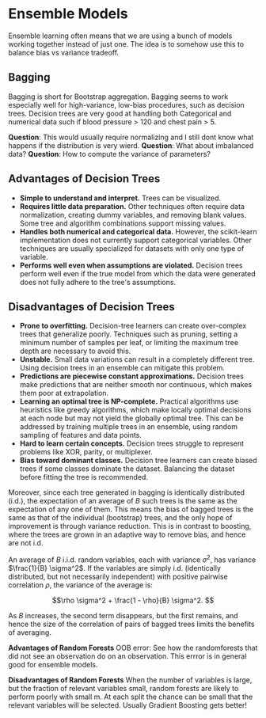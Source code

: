# Ensemble Models

Ensemble learning often means that we are using a bunch of models working together instead of just one. The idea is to somehow use this to balance bias vs variance tradeoff.

## Bagging
Bagging is short for Bootstrap aggregation. 
Bagging seems to work especially well for high-variance, low-bias procedures, such as decision trees. 
Decision trees are very good at handling both Categorical and numerical data such if blood pressure > 120 and chest pain > 5. 

**Question**: This would usually require normalizing and I still dont know what happens if the distribution is very wierd.
**Question**: What about imbalanced data?
**Question**: How to compute the variance of parameters?

## Advantages of Decision Trees

- **Simple to understand and interpret.** Trees can be visualized.
- **Requires little data preparation.** Other techniques often require data normalization, creating dummy variables, and removing blank values. Some tree and algorithm combinations support missing values.
- **Handles both numerical and categorical data.** However, the scikit-learn implementation does not currently support categorical variables. Other techniques are usually specialized for datasets with only one type of variable.
- **Performs well even when assumptions are violated.** Decision trees perform well even if the true model from which the data were generated does not fully adhere to the tree's assumptions.

## Disadvantages of Decision Trees

- **Prone to overfitting.** Decision-tree learners can create over-complex trees that generalize poorly. Techniques such as pruning, setting a minimum number of samples per leaf, or limiting the maximum tree depth are necessary to avoid this.
- **Unstable.** Small data variations can result in a completely different tree. Using decision trees in an ensemble can mitigate this problem.
- **Predictions are piecewise constant approximations.** Decision trees make predictions that are neither smooth nor continuous, which makes them poor at extrapolation.
- **Learning an optimal tree is NP-complete.** Practical algorithms use heuristics like greedy algorithms, which make locally optimal decisions at each node but may not yield the globally optimal tree. This can be addressed by training multiple trees in an ensemble, using random sampling of features and data points.
- **Hard to learn certain concepts.** Decision trees struggle to represent problems like XOR, parity, or multiplexer.
- **Bias toward dominant classes.** Decision tree learners can create biased trees if some classes dominate the dataset. Balancing the dataset before fitting the tree is recommended.


Moreover, since each tree generated in bagging is identically distributed (i.d.), the expectation of an average of $B$ such trees is the same as the expectation of any one of them. This means the bias of bagged trees is the same as that of the individual (bootstrap) trees, and the only hope of improvement is through variance reduction. This is in contrast to boosting, where the trees are grown in an adaptive way to remove bias, and hence are not i.d.

An average of $B$ i.i.d. random variables, each with variance $\sigma^2$, has variance $\frac{1}{B} \sigma^2$. If the variables are simply i.d. (identically distributed, but not necessarily independent) with positive pairwise correlation $\rho$, the variance of the average is:


$$\rho \sigma^2 + \frac{1 - \rho}{B} \sigma^2. $$

As $B$ increases, the second term disappears, but the first remains, and hence the size of the correlation of pairs of bagged trees limits the benefits of averaging.

**Advantages of Random Forests**
OOB error: See how the randomforests that did not see an observation do on an observation. This errror is in general good for ensemble models.

**Disadvantages of Random Forests**
When the number of variables is large, but the fraction of relevant variables
small, random forests are likely to perform poorly with small m. At each
split the chance can be small that the relevant variables will be selected. Usually Gradient Boosting gets better!





